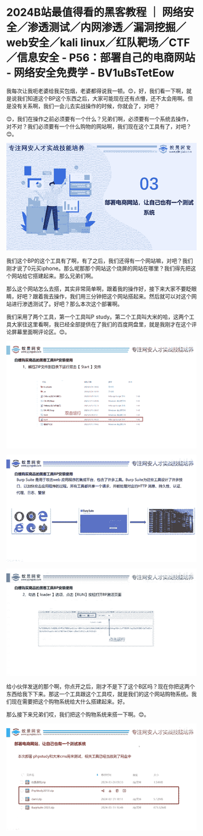 # 2024B站最值得看的黑客教程 ｜ 网络安全／渗透测试／内网渗透／漏洞挖掘／web安全／kali linux／红队靶场／CTF／信息安全 - P56：部署自己的电商网站 - 网络安全免费学 - BV1uBsTetEow

我每次让我呃老婆给我买包烟，老婆都得说我一顿。😊，好，我们看一下啊，就是说我们知道这个BP这个东西之后，大家可能现在还有点懵，还不太会用啊。但是没有关系啊，我们一会儿去实战操作的时候，你就会了，对吧？

😊，我们在操作之前必须要有一个什么？兄弟们啊，必须要有一个系统去操作，对不对？我们必须要有一个什么购物的网站啊，我们现在这个工具有了，对吧？😊。



![](img/1b3676a0d8100054dda1ced0e471d5eb_1.png)

我们这个BP的这个工具有了啊，有了之后，我们还得有一个网站嘛，对吧？我们刚才说了0元买iphone。那么呢那那个网站这个烧屏的网站在哪里？我们得先把这个网站给它搭建起来。那么兄弟们啊。

那么这个网站怎么去搭，其实非常简单啊，跟着我的操作好，接下来大家不要眨眼睛，好吧？跟着我去操作，我们用三分钟把这个网站搭起来。然后就可以对这个网站进行渗透测试了。好吧？那么本次这个部署啊。

我们采用了两个工具，第一个工具叫P study。第二个工具叫大米的哈，这两个工具大家往这里看啊，我已经全部提供在了我们的百度网盘里，就是我刚才在这个评论屏幕里面啊评论区。😊。



![](img/1b3676a0d8100054dda1ced0e471d5eb_3.png)

![](img/1b3676a0d8100054dda1ced0e471d5eb_4.png)

![](img/1b3676a0d8100054dda1ced0e471d5eb_5.png)

给小伙伴发送的那个啊，你点开之后，刚才不是下了这个B区吗？现在你把这两个东西给我下下来。那这一个工具跟这个工具哎，就是我们的这个网站购物系统。我们现在需要把这个购物系统给大什么搭建起来。好。

那么接下来兄弟们哎，我们把这个购物系统来搭一下啊。😊。

![](img/1b3676a0d8100054dda1ced0e471d5eb_7.png)